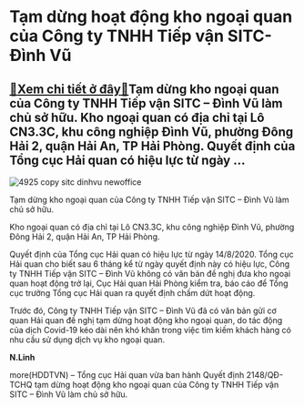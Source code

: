 Tạm dừng hoạt động kho ngoại quan của Công ty TNHH Tiếp vận SITC-Đình Vũ
========================================================================

[:gift:Xem chi tiết ở đây:gift:](https://hddtvn.com/tam-dung-hoat-dong-kho-ngoai-quan-cua-cong-ty-tnhh-tiep-van-sitc-dinh-vu/)Tạm dừng kho ngoại quan của Công ty TNHH Tiếp vận SITC – Đình Vũ làm chủ sở hữu. Kho ngoại quan có địa chỉ tại Lô CN3.3C, khu công nghiệp Đình Vũ, phường Đông Hải 2, quận Hải An, TP Hải Phòng. Quyết định của Tổng cục Hải quan có hiệu lực từ ngày …
-------------------------------------------------------------------------------------------------------------------------------------------------------------------------------------------------------------------------------------------------------





![4925 copy sitc dinhvu newoffice](https://haiquanonline.com.vn/stores/news_dataimages/linhntn/082020/14/15/4925_copy_SITC-DINHVU-NewOffice.jpg?rt=20200814155931 "Tạm dừng kho ngoại quan của Công ty TNHH Tiếp vận SITC – Đình Vũ làm chủ sở hữu")


Tạm dừng kho ngoại quan của Công ty TNHH Tiếp vận SITC – Đình Vũ làm chủ sở hữu.



Kho ngoại quan có địa chỉ tại Lô CN3.3C, khu công nghiệp Đình Vũ, phường Đông Hải 2, quận Hải An, TP Hải Phòng.


Quyết định của Tổng cục Hải quan có hiệu lực từ ngày 14/8/2020. Tổng cục Hải quan cho biết sau 6 tháng kể từ ngày quyết định này có hiệu lực, Công ty TNHH Tiếp vận SITC – Đình Vũ không có văn bản đề nghị đưa kho ngoại quan hoạt động trở lại, Cục Hải quan Hải Phòng kiểm tra, báo cáo để Tổng cục trưởng Tổng cục Hải quan ra quyết định chấm dứt hoạt động.


Trước đó, Công ty TNHH Tiếp vận SITC – Đình Vũ đã có văn bản gửi cơ quan Hải quan đề nghị tạm dừng hoạt động kho ngoại quan, do tác động của dịch Covid-19 kéo dài nên khó khăn trong việc tìm kiếm khách hàng có nhu cầu sử dụng dịch vụ kho ngoại quan.




**N.Linh**



more(HDDTVN) – Tổng cục Hải quan vừa ban hành Quyết định 2148/QĐ-TCHQ tạm dừng hoạt động kho ngoại quan của Công ty TNHH Tiếp vận SITC – Đình Vũ làm chủ sở hữu.

